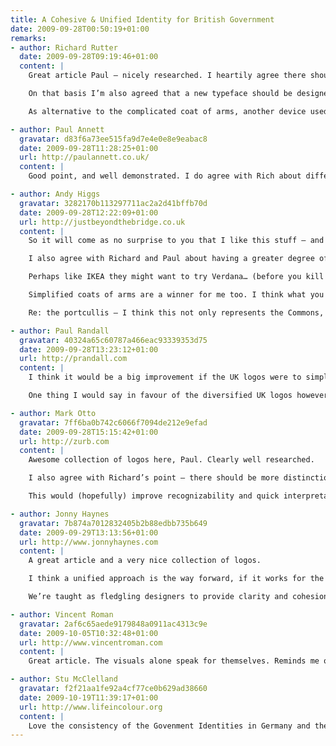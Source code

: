 ```yaml
---
title: A Cohesive & Unified Identity for British Government
date: 2009-09-28T00:50:19+01:00
remarks:
- author: Richard Rutter
  date: 2009-09-28T09:19:46+01:00
  content: |
    Great article Paul – nicely researched. I heartily agree there should be more consistency across the UK Government ‘brand’. Partly because some of the ministries’ identities are terrible vis. Department for Transport, but also because we the public should be able to tell at a glance when we’re dealing with a Government department.

    On that basis I’m also agreed that a new typeface should be designed. Gill Sans would probably be appropriate but its distribution, and use by the BBC, is too prevalent. That said I also think that the German and Dutch governments have taken their branding too far – I do believe that the various ministries should have different visual identies, even if it’s just differing colour schemes as in Northern Ireland.

    As alternative to the complicated coat of arms, another device used by the UK Government has been the crowned portcullis, although I think that may refer specifically to the House of Commons.

- author: Paul Annett
  gravatar: d83f6a73ee515fa9d7e4e0e8e9eabac8
  date: 2009-09-28T11:28:25+01:00
  url: http://paulannett.co.uk/
  content: |
    Good point, and well demonstrated. I do agree with Rich about different visual identities between agencies. I’d also like to see a redrawn and simplified coat of arms along the same lines as the USA’s simplified eagle seal. Get on the case! ;-)

- author: Andy Higgs
  gravatar: 3282170b113297711ac2a2d41bffb70d
  date: 2009-09-28T12:22:09+01:00
  url: http://justbeyondthebridge.co.uk
  content: |
    So it will come as no surprise to you that I like this stuff – and it’s fascinating you’ve pulled this all together as I’ve never really thought to compare national government identities like this.

    I also agree with Richard and Paul about having a greater degree of separation – it becomes really noticeable as a foreigner looking at the German branding that it’s hard to tell one from another – though I’m not exactly their key audience!

    Perhaps like IKEA they might want to try Verdana… (before you kill me, I am joking) – I too think Gill Sans is a little too loaded as it is, and it would be better to go for something new. Johnston of course is considered an archetypal British font, and demonstrates that with a bit of care you can produce a good variation – perhaps a new one for C21st?

    Simplified coats of arms are a winner for me too. I think what you have there is a little fussy, but I’d agree a degree of consistency as you propose wouldn’t go amiss. That said, anything that drew the glut of disparate identities together would be an improvement.

    Re: the portcullis – I think this not only represents the Commons, but Parliament as a whole. It also used to be used for Customs & Excise before that was abolished. Not sure of it’s origins or which portcullis it actually represents (if any).

- author: Paul Randall
  gravatar: 40324a65c60787a466eac93339353d75
  date: 2009-09-28T13:23:12+01:00
  url: http://prandall.com
  content: |
    I think it would be a big improvement if the UK logos were to simplify the colour scheme to create a more coherent look firstly.

    One thing I would say in favour of the diversified UK logos however is that they add a bit of character, whereas the monochromatic style looks a little too clinical.

- author: Mark Otto
  gravatar: 7ff6ba0b742c6066f7094de212e9efad
  date: 2009-09-28T15:15:42+01:00
  url: http://zurb.com
  content: |
    Awesome collection of logos here, Paul. Clearly well researched.

    I also agree with Richard’s point – there should be more distinction between each departments’ logos. I’d argue that one could create a suite of brandmarks with slight variation while maintaining a cohesive presentation.

    This would (hopefully) improve recognizability and quick interpretation of what each logo represents.

- author: Jonny Haynes
  gravatar: 7b874a7012832405b2b88edbb735b649
  date: 2009-09-29T13:13:56+01:00
  url: http://www.jonnyhaynes.com
  content: |
    A great article and a very nice collection of logos.

    I think a unified approach is the way forward, if it works for the NHS, why can’t it work for the whole governement?

    We’re taught as fledgling designers to provide clarity and cohesion, one single crisp wordmark/logo would provide this.

- author: Vincent Roman
  gravatar: 2af6c65aede9179848a0911ac4313c9e
  date: 2009-10-05T10:32:48+01:00
  url: http://www.vincentroman.com
  content: |
    Great article. The visuals alone speak for themselves. Reminds me of the great piece just published in Wired on CraigsList design.

- author: Stu McClelland
  gravatar: f2f21aa1fe92a4cf77ce0b629ad38660
  date: 2009-10-19T11:39:17+01:00
  url: http://www.lifeincolour.org
  content: |
    Love the consistency of the Govenment Identities in Germany and the Netherlands. I’m embarrassed of the Identites for Britain though. The designers could have done so much better. Not sure if it’s the designers fault, or the higher-ups in the government that wanted really bland design
---
```

